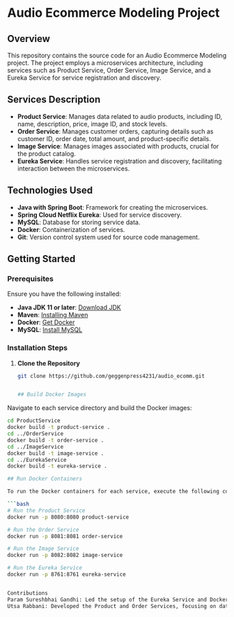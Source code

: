 # Audio Ecommerce Modeling Project

## Overview
This repository contains the source code for an Audio Ecommerce Modeling project. The project employs a microservices architecture, including services such as Product Service, Order Service, Image Service, and a Eureka Service for service registration and discovery.

## Services Description
- **Product Service**: Manages data related to audio products, including ID, name, description, price, image ID, and stock levels.
- **Order Service**: Manages customer orders, capturing details such as customer ID, order date, total amount, and product-specific details.
- **Image Service**: Manages images associated with products, crucial for the product catalog.
- **Eureka Service**: Handles service registration and discovery, facilitating interaction between the microservices.

## Technologies Used
- **Java with Spring Boot**: Framework for creating the microservices.
- **Spring Cloud Netflix Eureka**: Used for service discovery.
- **MySQL**: Database for storing service data.
- **Docker**: Containerization of services.
- **Git**: Version control system used for source code management.

## Getting Started

### Prerequisites
Ensure you have the following installed:
- **Java JDK 11 or later**: [Download JDK](https://jdk.java.net/)
- **Maven**: [Installing Maven](https://maven.apache.org/install.html)
- **Docker**: [Get Docker](https://docs.docker.com/get-docker/)
- **MySQL**: [Install MySQL](https://dev.mysql.com/doc/mysql-installation-excerpt/5.7/en/)

### Installation Steps
1. **Clone the Repository**
   ```bash
   git clone https://github.com/geggenpress4231/audio_ecomm.git


   ## Build Docker Images
Navigate to each service directory and build the Docker images:

```bash
cd ProductService
docker build -t product-service .
cd ../OrderService
docker build -t order-service .
cd ../ImageService
docker build -t image-service .
cd ../EurekaService
docker build -t eureka-service .

## Run Docker Containers

To run the Docker containers for each service, execute the following commands:

```bash
# Run the Product Service
docker run -p 8080:8080 product-service

# Run the Order Service
docker run -p 8081:8081 order-service

# Run the Image Service
docker run -p 8082:8082 image-service

# Run the Eureka Service
docker run -p 8761:8761 eureka-service


Contributions
Param Sureshbhai Gandhi: Led the setup of the Eureka Service and Docker configurations, including managing Docker image creation and deployment.
Utsa Rabbani: Developed the Product and Order Services, focusing on database integration, API development, and Docker containerization.

